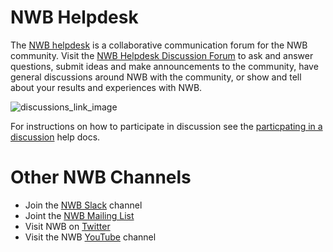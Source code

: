 # NWB Helpdesk

The [NWB helpdesk](https://github.com/NeurodataWithoutBorders/helpdesk/discussions) is a collaborative communication forum for the NWB community. Visit the [NWB Helpdesk Discussion Forum](https://github.com/NeurodataWithoutBorders/helpdesk/discussions) to ask and answer questions, submit ideas and make announcements to the community, have general discussions around NWB with the community, or show and tell about your results and experiences with NWB.

![discussions_link_image](https://github.com/NeurodataWithoutBorders/helpdesk/assets/844306/d380cc06-78f2-495e-b2c3-68fd6013af41)


For instructions on how to participate in discussion see the [particpating in a discussion](https://docs.github.com/en/discussions/collaborating-with-your-community-using-discussions/participating-in-a-discussion) help docs. 

# Other NWB Channels

* Join the [NWB Slack](https://nwb-users.slack.com/join/shared_invite/zt-9bsx3xdj-wtUILLNzM8a0mOV_RywS~Q#/shared-invite/email) channel
* Joint the [NWB Mailing List](https://mailchi.mp/fe2a9bc55a1a/nwb-signup)
* Visit NWB on [Twitter](https://twitter.com/neurodatawb)
* Visit the NWB [YouTube](https://www.youtube.com/c/NeurodataWithoutBorders/videos) channel

